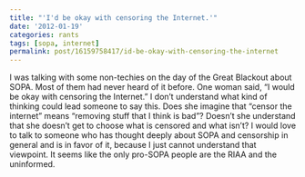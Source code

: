 ```yaml
---
title: "'I'd be okay with censoring the Internet.'"
date: '2012-01-19'
categories: rants
tags: [sopa, internet]
permalink: post/16159758417/id-be-okay-with-censoring-the-internet
---
```


I was talking with some non-techies on the day of the Great Blackout
about SOPA. Most of them had never heard of it before. One woman said,
“I would be okay with censoring the Internet.” I don’t understand what
kind of thinking could lead someone to say this. Does she imagine that
“censor the internet” means “removing stuff that I think is bad”?
Doesn’t she understand that she doesn’t get to choose what is censored
and what isn’t? I would love to talk to someone who has thought deeply
about SOPA and censorship in general and is in favor of it, because I
just cannot understand that viewpoint. It seems like the only pro-SOPA
people are the RIAA and the uninformed.
